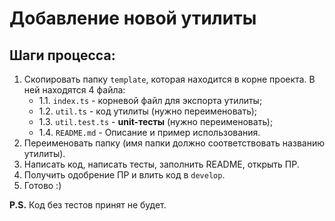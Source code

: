 # Добавление новой утилиты

## Шаги процесса:

1. Скопировать папку `template`, которая находится в корне проекта. В ней находятся 4 файла:
   - 1.1. `index.ts` - корневой файл для экспорта утилиты;
   - 1.2. `util.ts` - код утилиты (нужно переименовать);
   - 1.3. `util.test.ts` - **unit-тесты** (нужно переименовать);
   - 1.4. `README.md` - Описание и пример использования.
2. Переименовать папку (имя папки должно соответствовать названию утилиты).
3. Написать код, написать тесты, заполнить README, открыть ПР.
4. Получить одобрение ПР и влить код в `develop`.
5. Готово :)

**P.S.** Код без тестов принят не будет.
